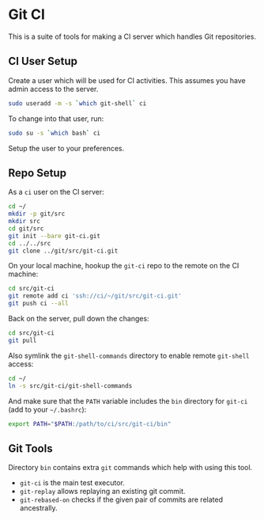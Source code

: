 Git CI
======

This is a suite of tools for making a CI server which handles Git repositories.

CI User Setup
-------------

Create a user which will be used for CI activities.
This assumes you have admin access to the server.

```sh
sudo useradd -m -s `which git-shell` ci
```

To change into that user, run:

```sh
sudo su -s `which bash` ci
```

Setup the user to your preferences.

Repo Setup
----------

As a `ci` user on the CI server:

```sh
cd ~/
mkdir -p git/src
mkdir src
cd git/src
git init --bare git-ci.git
cd ../../src
git clone ../git/src/git-ci.git
```

On your local machine, hookup the `git-ci` repo to the remote on the CI machine:

```sh
cd src/git-ci
git remote add ci 'ssh://ci/~/git/src/git-ci.git'
git push ci --all
```

Back on the server, pull down the changes:

```sh
cd src/git-ci
git pull
```

Also symlink the `git-shell-commands` directory to enable remote `git-shell` access:

```sh
cd ~/
ln -s src/git-ci/git-shell-commands
```

And make sure that the `PATH` variable includes the `bin` directory for `git-ci` (add to your `~/.bashrc`):

```sh
export PATH="$PATH:/path/to/ci/src/git-ci/bin"
```

Git Tools
---------

Directory `bin` contains extra `git` commands which help with using this tool.

-   `git-ci` is the main test executor.
-   `git-replay` allows replaying an existing git commit.
-   `git-rebased-on` checks if the given pair of commits are related ancestrally.
